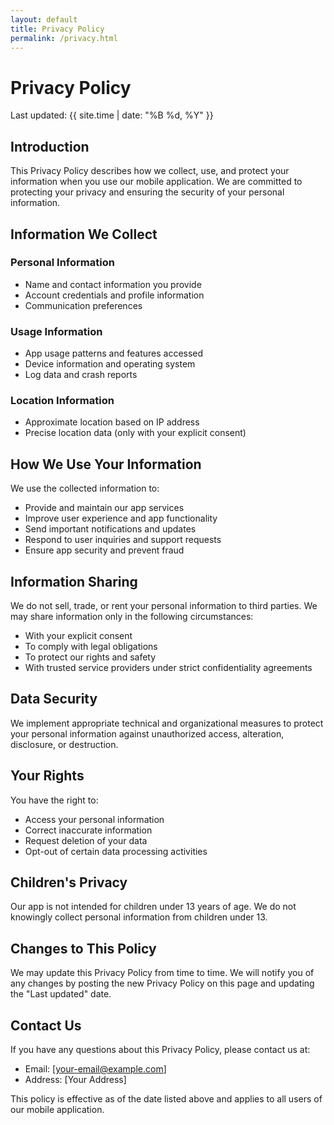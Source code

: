 ```yaml
---
layout: default
title: Privacy Policy
permalink: /privacy.html
---
```


# Privacy Policy

Last updated: {{ site.time | date: "%B %d, %Y" }}

## Introduction

This Privacy Policy describes how we collect, use, and protect your information when you use our mobile application. We are committed to protecting your privacy and ensuring the security of your personal information.

## Information We Collect

### Personal Information
- Name and contact information you provide
- Account credentials and profile information
- Communication preferences

### Usage Information
- App usage patterns and features accessed
- Device information and operating system
- Log data and crash reports

### Location Information
- Approximate location based on IP address
- Precise location data (only with your explicit consent)

## How We Use Your Information

We use the collected information to:
- Provide and maintain our app services
- Improve user experience and app functionality
- Send important notifications and updates
- Respond to user inquiries and support requests
- Ensure app security and prevent fraud

## Information Sharing

We do not sell, trade, or rent your personal information to third parties. We may share information only in the following circumstances:
- With your explicit consent
- To comply with legal obligations
- To protect our rights and safety
- With trusted service providers under strict confidentiality agreements

## Data Security

We implement appropriate technical and organizational measures to protect your personal information against unauthorized access, alteration, disclosure, or destruction.

## Your Rights

You have the right to:
- Access your personal information
- Correct inaccurate information
- Request deletion of your data
- Opt-out of certain data processing activities

## Children's Privacy

Our app is not intended for children under 13 years of age. We do not knowingly collect personal information from children under 13.

## Changes to This Policy

We may update this Privacy Policy from time to time. We will notify you of any changes by posting the new Privacy Policy on this page and updating the "Last updated" date.

## Contact Us

If you have any questions about this Privacy Policy, please contact us at:
- Email: [your-email@example.com]
- Address: [Your Address]

This policy is effective as of the date listed above and applies to all users of our mobile application.